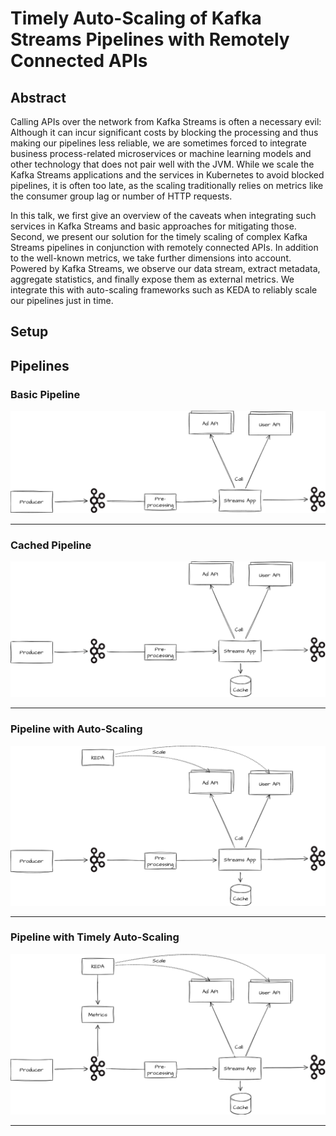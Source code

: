 # Timely Auto-Scaling of Kafka Streams Pipelines with Remotely Connected APIs

## Abstract

Calling APIs over the network from Kafka Streams is often a necessary evil:
Although it can incur significant costs by blocking the processing and thus making our pipelines less reliable,
we are sometimes forced to integrate business process-related microservices or
machine learning models and other technology that does not pair well with the JVM.
While we scale the Kafka Streams applications and the services in Kubernetes to avoid blocked pipelines,
it is often too late, as the scaling traditionally relies on metrics like the consumer group lag or number of HTTP requests.

In this talk, we first give an overview of the caveats when integrating such services in Kafka Streams and basic approaches for mitigating
those.
Second, we present our solution for the timely scaling of complex Kafka Streams pipelines in conjunction with remotely connected APIs.
In addition to the well-known metrics, we take further dimensions into account.
Powered by Kafka Streams, we observe our data stream, extract metadata, aggregate statistics, and finally expose them as external metrics.
We integrate this with auto-scaling frameworks such as KEDA to reliably scale our pipelines just in time.

## Setup

## Pipelines

### Basic Pipeline

![Basic pipeline](docs/images/basic.png)

---

### Cached Pipeline

![Cached pipeline](docs/images/cached.png)

---

### Pipeline with Auto-Scaling

![Cached pipeline](docs/images/autoscaled.png)

---

### Pipeline with Timely Auto-Scaling

![Cached pipeline](docs/images/timely.png)

---
